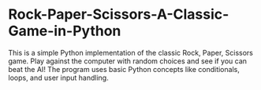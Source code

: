 # Rock-Paper-Scissors-A-Classic-Game-in-Python
This is a simple Python implementation of the classic Rock, Paper, Scissors game. Play against the computer with random choices and see if you can beat the AI! The program uses basic Python concepts like conditionals, loops, and user input handling.
